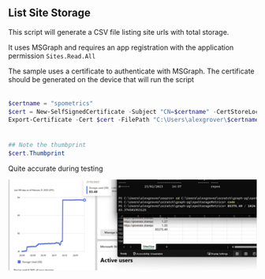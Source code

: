 ## List Site Storage

This script will generate a CSV file listing site urls with total storage.

It uses MSGraph and requires an app registration with the application permission `Sites.Read.All`

The sample uses a certificate to authenticate with MSGraph. The certificate should be generated on the device that will run the script

``` powershell

$certname = "spometrics"
$cert = New-SelfSignedCertificate -Subject "CN=$certname" -CertStoreLocation "Cert:\CurrentUser\My" -KeyExportPolicy Exportable -KeySpec Signature -KeyLength 2048 -KeyAlgorithm RSA -HashAlgorithm SHA256
Export-Certificate -Cert $cert -FilePath "C:\Users\alexgrover\$certname.cer"   ## Specify your preferred location


## Note the thumbprint
$cert.Thumbprint
```

Quite accurate during testing

![Proof](./res/proof.png)

